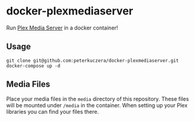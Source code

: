 # docker-plexmediaserver

Run [Plex Media Server](https://plex.tv/) in a docker container!

## Usage

    git clone git@github.com:peterkuczera/docker-plexmediaserver.git
    docker-compose up -d

## Media Files

Place your media files in the `media` directory of this repository. These files
will be mounted under `/media` in the container. When setting up your Plex
libraries you can find your files there.
